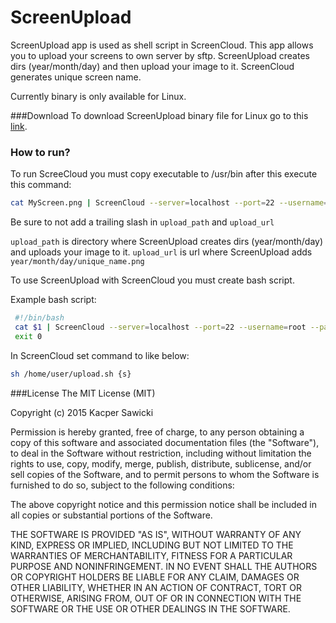 # ScreenUpload

ScreenUpload app is used as shell script in ScreenCloud. This app allows you to upload your screens to own server by sftp. ScreenUpload creates dirs (year/month/day) and then upload your image to it. ScreenCloud generates unique screen name.

Currently binary is only available for Linux.

###Download
To download ScreenUpload binary file for Linux go to this [link](https://github.com/kacpersaw/ScreenUpload/releases).

### How to run?
To run ScreeCloud you must copy executable to /usr/bin after this execute this command:
```bash
cat MyScreen.png | ScreenCloud --server=localhost --port=22 --username=root --password=secretpassword --upload_path=/root/screens --upload_url=http://localhost/screens
```
Be sure to not add a trailing slash in ``upload_path`` and ``upload_url``

``upload_path`` is directory where ScreenUpload creates dirs (year/month/day) and uploads your image to it.
``upload_url`` is url where ScreenUpload adds ``year/month/day/unique_name.png``

To use ScreenUpload with ScreenCloud you must create bash script.

Example bash script:
```bash
 #!/bin/bash
 cat $1 | ScreenCloud --server=localhost --port=22 --username=root --password=secretpassword --upload_path=/root/screens --upload_url=http://localhost/screens
 exit 0
```

In ScreenCloud set command to like below:
```bash
sh /home/user/upload.sh {s}
```

###License
The MIT License (MIT)

Copyright (c) 2015 Kacper Sawicki

Permission is hereby granted, free of charge, to any person obtaining a copy
of this software and associated documentation files (the "Software"), to deal
in the Software without restriction, including without limitation the rights
to use, copy, modify, merge, publish, distribute, sublicense, and/or sell
copies of the Software, and to permit persons to whom the Software is
furnished to do so, subject to the following conditions:

The above copyright notice and this permission notice shall be included in all
copies or substantial portions of the Software.

THE SOFTWARE IS PROVIDED "AS IS", WITHOUT WARRANTY OF ANY KIND, EXPRESS OR
IMPLIED, INCLUDING BUT NOT LIMITED TO THE WARRANTIES OF MERCHANTABILITY,
FITNESS FOR A PARTICULAR PURPOSE AND NONINFRINGEMENT. IN NO EVENT SHALL THE
AUTHORS OR COPYRIGHT HOLDERS BE LIABLE FOR ANY CLAIM, DAMAGES OR OTHER
LIABILITY, WHETHER IN AN ACTION OF CONTRACT, TORT OR OTHERWISE, ARISING FROM,
OUT OF OR IN CONNECTION WITH THE SOFTWARE OR THE USE OR OTHER DEALINGS IN THE
SOFTWARE.

